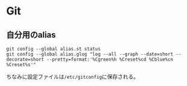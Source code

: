 # Git

## 自分用のalias

```
git config --global alias.st status
git config --global alias.glog "log --all --graph --date=short --decorate=short --pretty=format:'%Cgreen%h %Creset%cd %Cblue%cn %Creset%s'"
```

ちなみに設定ファイルは`/etc/gitconfig`に保存される。
